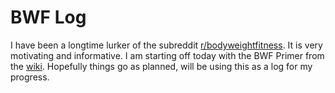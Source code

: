 # BWF Log

I have been a longtime lurker of the subreddit [r/bodyweightfitness](https://www.reddit.com/r/bodyweightfitness/). It is very motivating and informative. I am starting off today with the BWF Primer from the [wiki](https://www.reddit.com/r/bodyweightfitness/wiki/routines/bwf-primer). Hopefully things go as planned, will be using this as a log for my progress.
